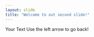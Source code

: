 ```yaml
---
layout: slide
title: "Welcome to out second slide!"
---
```

Your Text
Use the left arrow to go back!
